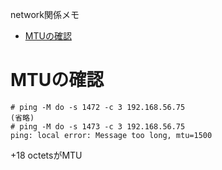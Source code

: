 network関係メモ

<!-- TOC -->

- [MTUの確認](#mtuの確認)

<!-- /TOC -->

# MTUの確認

```
# ping -M do -s 1472 -c 3 192.168.56.75
(省略)
# ping -M do -s 1473 -c 3 192.168.56.75
ping: local error: Message too long, mtu=1500
```
+18 octetsがMTU


